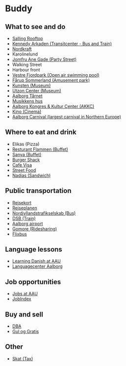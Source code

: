 # Buddy

## What to see and do
* [Salling Rooftop](https://salling.dk/madoplevelser/salling-rooftop-aalborg/)
* [Kennedy Arkaden (Transitcenter - Bus and Train)](https://www.kennedyarkaden.dk/)
* [Nordkraft](https://nordkraft.dk/forside.aspx)
* Karolinelund
* [Jomfru Ane Gade (Party Street)](https://www.visitaalborg.com/ln-int/jomfru-ane-gade-gdk596155)
* Walking Street
* Harbour front
* [Vestre Fjordpark (Open air swimming pool)](https://www.visitaalborg.com/ln-int/vestre-fjordpark-gdk596122)
* [Fårup Sommerland (Amusement park)](https://www.faarupsommerland.dk/en/)
* [Kunsten (Museum)](https://kunsten.dk/en)
* [Utzon Center (Museum)](https://utzoncenter.dk/en)
* [Aalborg Tårnet](http://aalborgtaarnet.dk/en/welcome/)
* [Musikkens hus](https://www.musikkenshus.dk/)
* [Aalborg Kongres & Kultur Center (AKKC)](https://uk.akkc.dk/)
* [Kino (Cinema)](https://www.kino.dk/)
* [Aalborg Carnival (largest carnival in Northern Europe)](https://www.aalborgkarneval.dk/en/home/) 

## Where to eat and drink
* Elikas (Pizza)
* [Resturant Flammen (Buffet)](https://www.restaurant-flammen.dk/en/)
* [Sanya (Buffet)](https://restaurantsanya.dk/)
* [Burger Shack](https://burgershack.dk/)
* [Cafe Visa](https://cafevisa.dk/)
* [Street Food](https://www.visitaalborg.com/ln-int/aalborg-street-food-lighthouse-gdk1090004)
* [Nadias (Sandwich)](https://nadias.dk/)

## Public transportation
* [Rejsekort](https://www.rejsekort.dk/?sc_lang=en)
* [Rejseplanen](https://www.rejseplanen.dk/webapp/index.html?language=en_EN)
* [Nordjyllandstrafikselskab (Bus)](https://www.nordjyllandstrafikselskab.dk/English/General-Info)
* [DSB (Train)](https://www.dsb.dk/en/)
* [Aalborg airport](https://www.aal.dk/passenger)
* [Gomore (Ridesharing)](https://gomore.dk/)
* [Flixbus](https://flixbus.com/)

## Language lessons
* [Learning Danish at AAU](https://www.isu.aau.dk/working-at-aalborg-university/Learning+Danish+at+AAU)
* [Languagecenter Aalborg](https://sprogcenter.aalborg.dk/english)

## Job opportunities
* [Jobs at AAU](https://jobbank.aau.dk/)
* [JobIndex](https://www.jobindex.dk/?lang=en)

## Buy and sell
* [DBA](https://www.dba.dk/)
* [Gul og Gratis](https://www.guloggratis.dk/)

## Other
* [Skat (Tax)](https://www.skat.dk/?lang=us)

